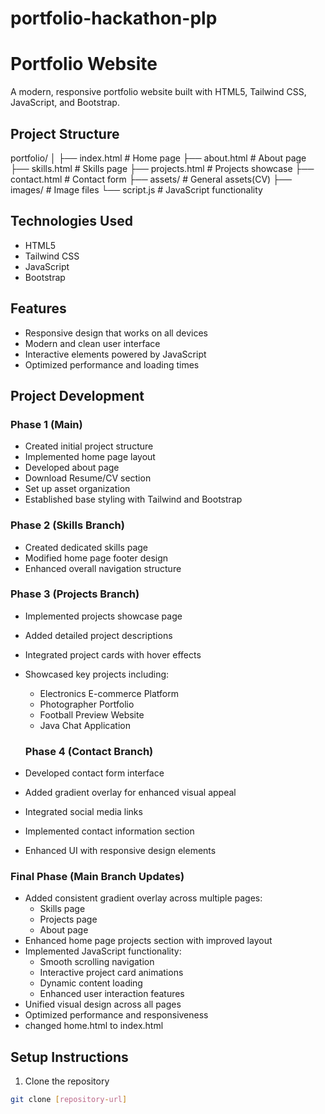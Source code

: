 # portfolio-hackathon-plp

# Portfolio Website

A modern, responsive portfolio website built with HTML5, Tailwind CSS, JavaScript, and Bootstrap.

## Project Structure
portfolio/
│
├── index.html      # Home page
├── about.html      # About page
├── skills.html     # Skills page
├── projects.html   # Projects showcase
├── contact.html    # Contact form
├── assets/         # General assets(CV)
├── images/         # Image files
└── script.js       # JavaScript functionality

## Technologies Used

- HTML5
- Tailwind CSS
- JavaScript
- Bootstrap

## Features

- Responsive design that works on all devices
- Modern and clean user interface
- Interactive elements powered by JavaScript
- Optimized performance and loading times

## Project Development

### Phase 1 (Main)
- Created initial project structure
- Implemented home page layout
- Developed about page
- Download Resume/CV section
- Set up asset organization
- Established base styling with Tailwind and Bootstrap

### Phase 2 (Skills Branch)
- Created dedicated skills page
- Modified home page footer design
- Enhanced overall navigation structure

### Phase 3 (Projects Branch)
- Implemented projects showcase page
- Added detailed project descriptions
- Integrated project cards with hover effects
- Showcased key projects including:
  - Electronics E-commerce Platform
  - Photographer Portfolio
  - Football Preview Website
  - Java Chat Application

  ### Phase 4 (Contact Branch)
- Developed contact form interface
- Added gradient overlay for enhanced visual appeal
- Integrated social media links
- Implemented contact information section
- Enhanced UI with responsive design elements

### Final Phase (Main Branch Updates)
- Added consistent gradient overlay across multiple pages:
  - Skills page
  - Projects page
  - About page
- Enhanced home page projects section with improved layout
- Implemented JavaScript functionality:
  - Smooth scrolling navigation
  - Interactive project card animations
  - Dynamic content loading
  - Enhanced user interaction features
- Unified visual design across all pages
- Optimized performance and responsiveness
- changed home.html to index.html

## Setup Instructions

1. Clone the repository
```bash
git clone [repository-url]

